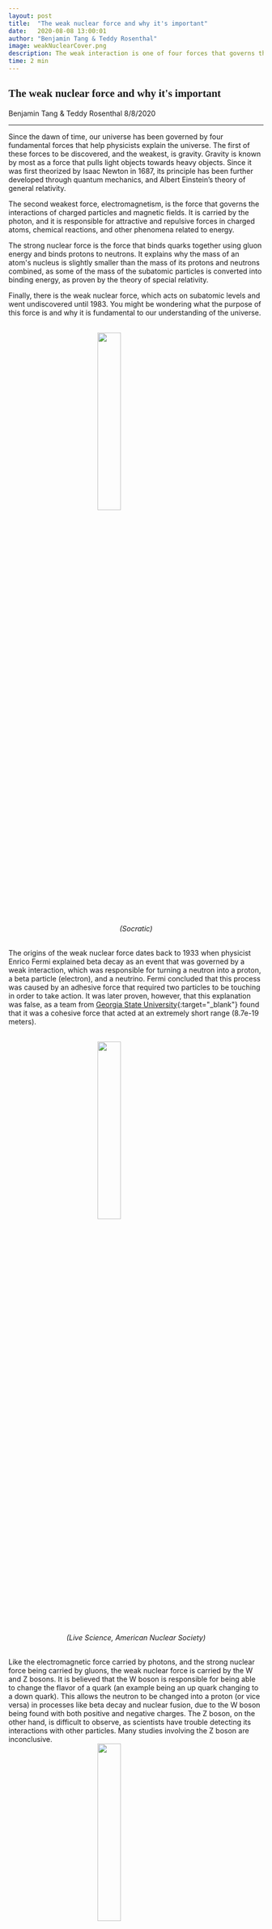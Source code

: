 ```yaml
---
layout: post
title:  "The weak nuclear force and why it's important"
date:   2020-08-08 13:00:01
author: "Benjamin Tang & Teddy Rosenthal"
image: weakNuclearCover.png
description: The weak interaction is one of four forces that governs the laws of the universe. What is its history? Why is it an important topic in modern physics?
time: 2 min
---
```

<h2 style="font-family: Ergonomique Bold">The weak nuclear force and why it's important</h2>
Benjamin Tang & Teddy Rosenthal 8/8/2020
<hr>

Since the dawn of time, our universe has been governed by four fundamental forces that help physicists explain the universe. The first of these forces to be discovered, and the weakest, is gravity. Gravity is known by most as a force that pulls light objects towards heavy objects. Since it was first theorized by Isaac Newton in 1687, its principle has been further developed through quantum mechanics, and Albert Einstein’s theory of general relativity.

The second weakest force, electromagnetism, is the force that governs the interactions of charged particles and magnetic fields. It is carried by the photon, and it is responsible for attractive and repulsive forces in charged atoms, chemical reactions, and other phenomena related to energy.

The strong nuclear force is the force that binds quarks together using gluon energy and binds protons to neutrons. It explains why the mass of an atom's nucleus is slightly smaller than the mass of its protons and neutrons combined, as some of the mass of the subatomic particles is converted into binding energy, as proven by the theory of special relativity.

Finally, there is the weak nuclear force, which acts on subatomic levels and went undiscovered until 1983. You might be wondering what the purpose of this force is and why it is fundamental to our understanding of the universe.

<br>
<img src="{{ site.baseurl }}/images/blogs/2020/july/weakNuclearOne.png" width="30%" style="display: block; margin: 0 auto"/>  
<center><i>(Socratic)</i></center>
<br>

The origins of the weak nuclear force dates back to 1933 when physicist Enrico Fermi explained beta decay as an event that was governed by a weak interaction, which was responsible for turning a neutron into a proton, a beta particle (electron), and a neutrino. Fermi concluded that this process was caused by an adhesive force that required two particles to be touching in order to take action. It was later proven, however, that this explanation was false, as a team from [Georgia State University](https://www.livescience.com/49254-weak-force.html){:target="_blank"} found that it was a cohesive force that acted at an extremely short range (8.7e-19 meters).

<br>
<img src="{{ site.baseurl }}/images/blogs/2020/july/weakNuclearTwo.png" width="30%" style="display: block; margin: 0 auto"/>  
<center><i>(Live Science, American Nuclear Society) </i></center>
<br>

Like the electromagnetic force carried by photons, and the strong nuclear force being carried by gluons, the weak nuclear force is carried by the W and Z bosons. It is believed that the W boson is responsible for being able to change the flavor of a quark (an example being an up quark changing to a down quark). This allows the neutron to be changed into a proton (or vice versa) in processes like beta decay and nuclear fusion, due to the W boson being found with both positive and negative charges. The Z boson, on the other hand, is difficult to observe, as scientists have trouble detecting its interactions with other particles. Many studies involving the Z boson are inconclusive.
<br>
<img src="{{ site.baseurl }}/images/blogs/2020/july/weakNuclearThree.png" width="30%" style="display: block; margin: 0 auto"/>  
<center><i>(The Open University) </i></center>
<br>
The weak nuclear force is very important to our understanding of the universe. This is seen through its presence in experiments, and natural processes like beta decay and nuclear fusion. It has shaped our world through its force-carrying particles and its role in nuclear chemistry. The W boson’s role in nuclear fusion is what makes stars burn, and causes stars to form heavier elements, many of which are essential to life on Earth. Famous physicist [David Armstrong](https://phys.org/news/2018-11-weak-forcelife-couldnt.html){:target="_blank"} once said, "If the weak interaction were significantly stronger than it is, then the sun would have burned out years ago." In conclusion, the weak nuclear force is essential to physicists in their conquest to study the nature of the universe.
<hr>
<img src="{{ site.baseurl }}/images/writingTeam/noProfile.jpg" width="170" style="float: left; margin-right: 30px; margin-bottom: 20px;"/>
<div style="margin-bottom: 5%;">
<span style="font-size: 30px; font-weight: 900;">Benjamin Tang </span>
<br>Ben is a sophomore at Westlake High School in California. Through WiCode, he aims to cultivate an interest in STEM among youth. He works to share his love of computer science and programming to the community. He also enjoys participating in different academic competitions in math and computer science. Outside of STEM, he is an avid oboist and swimmer.
<br><br><br>
<hr>
<img src="{{ site.baseurl }}/images/writingTeam/noProfile.jpg" width="170" style="float: left; margin-right: 30px; margin-bottom: 20px;"/>
<div style="margin-bottom: 5%;">
<span style="font-size: 30px; font-weight: 900;">Teddy Rosenthal  </span>
<br>Teddy is a rising sophomore at Westlake High School who enjoys learning about math and science related topics. Through InterSTEM, Teddy's goal is to spread knowledge of the most interesting STEM topics in hopes to popularize science. He also enjoys music, wrestling, and hiking.
</div>
